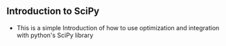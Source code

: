 ## Introduction to SciPy

- This is a simple Introduction of how to use optimization and integration with python's SciPy library
